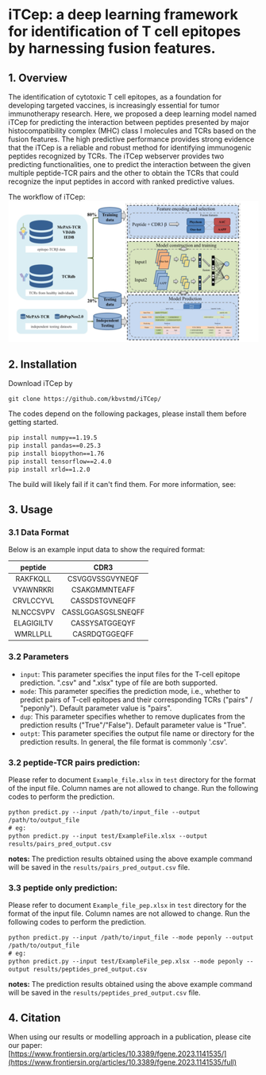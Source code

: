 # iTCep: a deep learning framework for identification of T cell epitopes by harnessing fusion features.


## 1. Overview
The identification of cytotoxic T cell epitopes, as a foundation for developing targeted vaccines, 
is increasingly essential for tumor immunotherapy research. Here, we proposed a deep learning model 
named iTCep for predicting the interaction between peptides presented by major histocompatibility 
complex (MHC) class I molecules and TCRs based on the fusion features. The high predictive performance 
provides strong evidence that the iTCep is a reliable and robust method for identifying immunogenic 
peptides recognized by TCRs.
The iTCep webserver provides two predicting functionalities, one to predict the interaction between
the given multiple peptide-TCR pairs and the other to obtain the TCRs that could recognize the input 
peptides in accord with ranked predictive values.

The workflow of iTCep:
![](static/workflow.jpg)
## 2. Installation
Download iTCep by
```
git clone https://github.com/kbvstmd/iTCep/
```
The codes depend on the following packages, please install them before getting started.
```
pip install numpy==1.19.5
pip install pandas==0.25.3
pip install biopython==1.76
pip install tensorflow==2.4.0
pip install xrld==1.2.0
``` 
The build will likely fail if it can't find them. For more information, see:

## 3. Usage
### 3.1 Data Format
Below is an example input data to show the required format:

| peptide     | CDR3             |
| :---:       | :---:            |
| RAKFKQLL    | CSVGGVSSGVYNEQF  |
| VYAWNRKRI   | CSAKGMMNTEAFF    |
| CRVLCCYVL   | CASSDSTGVNEQFF   |
| NLNCCSVPV   | CASSLGGASGSLSNEQFF |
| ELAGIGILTV  | CASSYSATGGEQYF   |
| WMRLLPLL    | CASRDQTGGEQFF    |
### 3.2 Parameters
- `input`: This parameter specifies the input files for the T-cell epitope prediction. ".csv" and ".xlsx" type of file are both supported. 
- `mode`: This parameter specifies the prediction mode, i.e., whether to predict pairs of T-cell epitopes and their corresponding TCRs ("pairs" / "peponly"). Default parameter value is "pairs".
- `dup`: This parameter specifies whether to remove duplicates from the prediction results ("True"/"False"). Default parameter value is "True".
- `outpt`: This parameter specifies the output file name or directory for the prediction results. In general, the file format is commonly '.csv'.
### 3.2 peptide-TCR pairs prediction:
Please refer to document `Example_file.xlsx` in `test` directory for the format of the input file. Column names are not allowed to change.
Run the following codes to perform the prediction.
```
python predict.py --input /path/to/input_file --output /path/to/output_file
# eg:
python predict.py --input test/ExampleFile.xlsx --output results/pairs_pred_output.csv
```
**notes:** 
The prediction results obtained using the above example command will be saved in the `results/pairs_pred_output.csv` file.

### 3.3 peptide only prediction:
Please refer to document `Example_file_pep.xlsx` in `test` directory for the format of the input file. Column names are not allowed to change.
Run the following codes to perform the prediction.
```
python predict.py --input /path/to/input_file --mode peponly --output /path/to/output_file
# eg:
python predict.py --input test/ExampleFile_pep.xlsx --mode peponly --output results/peptides_pred_output.csv
```
**notes:** 
The prediction results obtained using the above example command will be saved in the `results/peptides_pred_output.csv` file.
## 4. Citation
When using our results or modelling approach in a publication, please cite our paper:  
[https://www.frontiersin.org/articles/10.3389/fgene.2023.1141535/](https://www.frontiersin.org/articles/10.3389/fgene.2023.1141535/full)